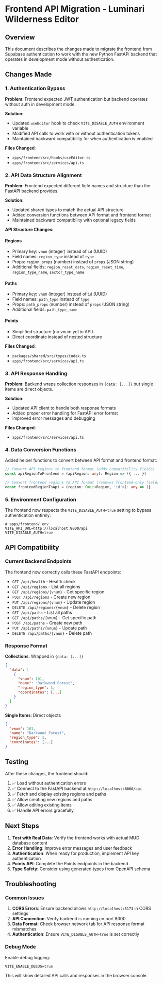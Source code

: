 # Frontend API Migration - Luminari Wilderness Editor

## Overview

This document describes the changes made to migrate the frontend from Supabase authentication to work with the new Python FastAPI backend that operates in development mode without authentication.

## Changes Made

### 1. Authentication Bypass

**Problem**: Frontend expected JWT authentication but backend operates without auth in development mode.

**Solution**: 
- Updated `useEditor` hook to check `VITE_DISABLE_AUTH` environment variable
- Modified API calls to work with or without authentication tokens
- Maintained backward compatibility for when authentication is enabled

**Files Changed**:
- `apps/frontend/src/hooks/useEditor.ts`
- `apps/frontend/src/services/api.ts`

### 2. API Data Structure Alignment

**Problem**: Frontend expected different field names and structure than the FastAPI backend provides.

**Solution**: 
- Updated shared types to match the actual API structure
- Added conversion functions between API format and frontend format
- Maintained backward compatibility with optional legacy fields

**API Structure Changes**:

#### Regions
- Primary key: `vnum` (integer) instead of `id` (UUID)
- Field names: `region_type` instead of `type`
- Props: `region_props` (number) instead of `props` (JSON string)
- Additional fields: `region_reset_data`, `region_reset_time`, `region_type_name`, `sector_type_name`

#### Paths  
- Primary key: `vnum` (integer) instead of `id` (UUID)
- Field names: `path_type` instead of `type`
- Props: `path_props` (number) instead of `props` (JSON string)
- Additional fields: `path_type_name`

#### Points
- Simplified structure (no vnum yet in API)
- Direct coordinate instead of nested structure

**Files Changed**:
- `packages/shared/src/types/index.ts`
- `apps/frontend/src/services/api.ts`

### 3. API Response Handling

**Problem**: Backend wraps collection responses in `{data: [...]}` but single items are direct objects.

**Solution**:
- Updated API client to handle both response formats
- Added proper error handling for FastAPI error format
- Improved error messages and debugging

**Files Changed**:
- `apps/frontend/src/services/api.ts`

### 4. Data Conversion Functions

Added helper functions to convert between API format and frontend format:

```typescript
// Convert API regions to frontend format (adds compatibility fields)
const apiRegionToFrontend = (apiRegion: any): Region => ({ ... })

// Convert frontend regions to API format (removes frontend-only fields)  
const frontendRegionToApi = (region: Omit<Region, 'id'>): any => ({ ... })
```

### 5. Environment Configuration

The frontend now respects the `VITE_DISABLE_AUTH=true` setting to bypass authentication entirely:

```env
# apps/frontend/.env
VITE_API_URL=http://localhost:8000/api
VITE_DISABLE_AUTH=true
```

## API Compatibility

### Current Backend Endpoints

The frontend now correctly calls these FastAPI endpoints:

- `GET /api/health` - Health check
- `GET /api/regions` - List all regions  
- `GET /api/regions/{vnum}` - Get specific region
- `POST /api/regions` - Create new region
- `PUT /api/regions/{vnum}` - Update region
- `DELETE /api/regions/{vnum}` - Delete region
- `GET /api/paths` - List all paths
- `GET /api/paths/{vnum}` - Get specific path  
- `POST /api/paths` - Create new path
- `PUT /api/paths/{vnum}` - Update path
- `DELETE /api/paths/{vnum}` - Delete path

### Response Format

**Collections**: Wrapped in `{data: [...]}`
```json
{
  "data": [
    {
      "vnum": 101,
      "name": "Darkwood Forest",
      "region_type": 1,
      "coordinates": [...]
    }
  ]
}
```

**Single Items**: Direct objects
```json
{
  "vnum": 101,
  "name": "Darkwood Forest", 
  "region_type": 1,
  "coordinates": [...]
}
```

## Testing

After these changes, the frontend should:

1. ✅ Load without authentication errors
2. ✅ Connect to the FastAPI backend at `http://localhost:8000/api`  
3. ✅ Fetch and display existing regions and paths
4. ✅ Allow creating new regions and paths
5. ✅ Allow editing existing items
6. ✅ Handle API errors gracefully

## Next Steps

1. **Test with Real Data**: Verify the frontend works with actual MUD database content
2. **Error Handling**: Improve error messages and user feedback
3. **Authentication**: When ready for production, implement API key authentication
4. **Points API**: Complete the Points endpoints in the backend
5. **Type Safety**: Consider using generated types from OpenAPI schema

## Troubleshooting

### Common Issues

1. **CORS Errors**: Ensure backend allows `http://localhost:5173` in CORS settings
2. **API Connection**: Verify backend is running on port 8000
3. **Data Format**: Check browser network tab for API response format mismatches
4. **Authentication**: Ensure `VITE_DISABLE_AUTH=true` is set correctly

### Debug Mode

Enable debug logging:
```env
VITE_ENABLE_DEBUG=true
```

This will show detailed API calls and responses in the browser console.
